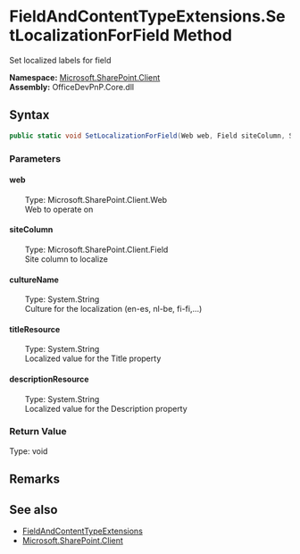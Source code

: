 # FieldAndContentTypeExtensions.SetLocalizationForField Method  
 Set localized labels for field   

**Namespace:** [Microsoft.SharePoint.Client](Microsoft.SharePoint.Client.md)  
**Assembly:** OfficeDevPnP.Core.dll  
## Syntax
```C#
public static void SetLocalizationForField(Web web, Field siteColumn, String cultureName, String titleResource, String descriptionResource)
```
### Parameters
#### web  
&emsp;&emsp;Type: Microsoft.SharePoint.Client.Web  
&emsp;&emsp;Web to operate on  

  

#### siteColumn  
&emsp;&emsp;Type: Microsoft.SharePoint.Client.Field  
&emsp;&emsp;Site column to localize  

  

#### cultureName  
&emsp;&emsp;Type: System.String  
&emsp;&emsp;Culture for the localization (en-es, nl-be, fi-fi,...)  

  

#### titleResource  
&emsp;&emsp;Type: System.String  
&emsp;&emsp;Localized value for the Title property  

  

#### descriptionResource  
&emsp;&emsp;Type: System.String  
&emsp;&emsp;Localized value for the Description property  

  

### Return Value
Type: void  

## Remarks
  
## See also
- [FieldAndContentTypeExtensions](Microsoft.SharePoint.Client.FieldAndContentTypeExtensions.md) 
- [Microsoft.SharePoint.Client](Microsoft.SharePoint.Client.md) 
